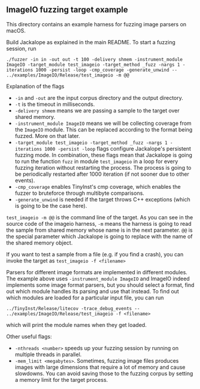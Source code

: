 ## ImageIO fuzzing target example

This directory contains an example harness for fuzzing image parsers on macOS.

Build Jackalope as explained in the main README. To start a fuzzing session, run

`./fuzzer -in in -out out -t 100 -delivery shmem -instrument_module ImageIO -target_module test_imageio -target_method _fuzz -nargs 1 -iterations 1000 -persist -loop -cmp_coverage -generate_unwind -- ../examples/ImageIO/Release/test_imageio -m @@`

Explanation of the flags
 - `-in` and `-out` are the input corpus directory and the output directory.
 - `-t` is the timeout in milliseconds.
 - `-delivery shmem` means we are passing a sample to the target over shared memory.
 - `-instrument_module ImageIO` means we will be collecting coverage from the `ImageIO` module. This can be replaced according to the format being fuzzed. More on that later.
 - `-target_module test_imageio -target_method _fuzz -nargs 1 -iterations 1000 -persist -loop` flags configure Jackalope's persistent fuzzing mode. In combination, these flags mean that Jackalope is going to run the function `fuzz` in module `test_imageio` in a loop for every fuzzing iteration without restarting the process. The process is going to be periodically restarted after 1000 iteration (if not sooner due to other events).
 - `-cmp_coverage` enables TinyInst's cmp coverage, which enables the fuzzer to bruteforce through multibyte comparisons.
 - `-generate_unwind` is needed if the target throws C++ exceptions (which is going to be the case here).
 
 `test_imageio -m @@` is the command line of the target. As you can see in the source code of the imageio harness, `-m` means the harness is going to read the sample from shared memory whose name is in the next parameter. `@@` is the special parameter which Jackalope is going to replace with the name of the shared memory object.
 
If you want to test a sample from a file (e.g. if you find a crash), you can invoke the target as `test_imageio -f <filename>`

Parsers for different image formats are implemented in different modules. The example above uses `-instrument_module ImageIO` and ImageIO indeed implements some image format parsers, but you should select a format, find out which module handles its parsing and use that instead. To find out which modules are loaded for a particular input file, you can run

`../TinyInst/Release/litecov -trace_debug_events -- ../examples/ImageIO/Release/test_imageio -f <filename>`

which will print the module names when they get loaded.

Other useful flags:
 - `-nthreads <number>` speeds up your fuzzing session by running on multiple threads in parallel.
 - `-mem_limit <megabytes>`. Sometimes, fuzzing image files produces images with large dimensions that require a lot of memory and cause slowdowns. You can avoid saving those to the fuzzing corpus by setting a memory limit for the target process.
